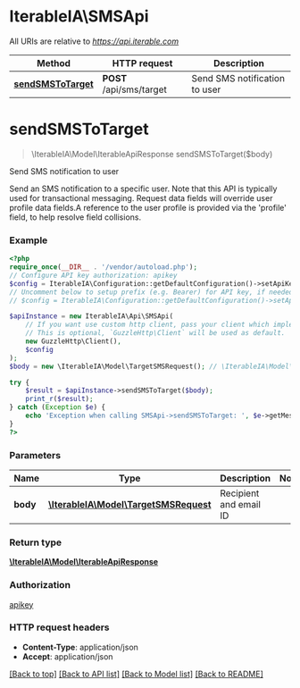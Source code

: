 # IterableIA\SMSApi

All URIs are relative to *https://api.iterable.com*

Method | HTTP request | Description
------------- | ------------- | -------------
[**sendSMSToTarget**](SMSApi.md#sendsmstotarget) | **POST** /api/sms/target | Send SMS notification to user

# **sendSMSToTarget**
> \IterableIA\Model\IterableApiResponse sendSMSToTarget($body)

Send SMS notification to user

Send an SMS notification to a specific user. Note that this API is typically used for transactional messaging. Request data fields will override user profile data fields.A reference to the user profile is provided via the 'profile' field, to help resolve field collisions.

### Example
```php
<?php
require_once(__DIR__ . '/vendor/autoload.php');
// Configure API key authorization: apikey
$config = IterableIA\Configuration::getDefaultConfiguration()->setApiKey('Api_Key', 'YOUR_API_KEY');
// Uncomment below to setup prefix (e.g. Bearer) for API key, if needed
// $config = IterableIA\Configuration::getDefaultConfiguration()->setApiKeyPrefix('Api_Key', 'Bearer');

$apiInstance = new IterableIA\Api\SMSApi(
    // If you want use custom http client, pass your client which implements `GuzzleHttp\ClientInterface`.
    // This is optional, `GuzzleHttp\Client` will be used as default.
    new GuzzleHttp\Client(),
    $config
);
$body = new \IterableIA\Model\TargetSMSRequest(); // \IterableIA\Model\TargetSMSRequest | Recipient and email ID

try {
    $result = $apiInstance->sendSMSToTarget($body);
    print_r($result);
} catch (Exception $e) {
    echo 'Exception when calling SMSApi->sendSMSToTarget: ', $e->getMessage(), PHP_EOL;
}
?>
```

### Parameters

Name | Type | Description  | Notes
------------- | ------------- | ------------- | -------------
 **body** | [**\IterableIA\Model\TargetSMSRequest**](../Model/TargetSMSRequest.md)| Recipient and email ID |

### Return type

[**\IterableIA\Model\IterableApiResponse**](../Model/IterableApiResponse.md)

### Authorization

[apikey](../../README.md#apikey)

### HTTP request headers

 - **Content-Type**: application/json
 - **Accept**: application/json

[[Back to top]](#) [[Back to API list]](../../README.md#documentation-for-api-endpoints) [[Back to Model list]](../../README.md#documentation-for-models) [[Back to README]](../../README.md)

